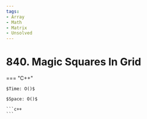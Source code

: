 ```yaml
---
tags:
- Array
- Math
- Matrix
- Unsolved
---
```



# 840. Magic Squares In Grid

=== "C++"

    $Time: O()$

    $Space: O()$

    ```c++
    ```